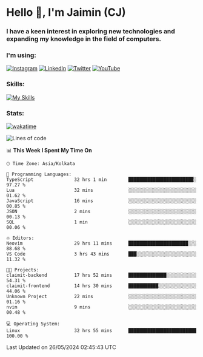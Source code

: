 <h1>Hello 👋, I'm Jaimin (CJ)</h1>
<h3>I have a keen interest in exploring new technologies and expanding my knowledge in the field of computers.</h3>

<h3 align="left"> I'm using: </h3>

[![Instagram](https://img.shields.io/badge/Instagram-%23E4405F.svg?style=for-the-badge&logo=Instagram&logoColor=white)](https://instagram.com/jaimin_chovatia) [![LinkedIn](https://img.shields.io/badge/linkedin-%230077B5.svg?style=for-the-badge&logo=linkedin&logoColor=white)](https://www.linkedin.com/in/jaimin-chovatia-691b8b29a) [![Twitter](https://img.shields.io/badge/Twitter-%231DA1F2.svg?style=for-the-badge&logo=Twitter&logoColor=white)](https://twitter.com/jaimin_chovatia) [![YouTube](https://img.shields.io/badge/YouTube-%23FF0000.svg?style=for-the-badge&logo=YouTube&logoColor=white)](https://youtube.com/@cjcreations5172) 

**<h3 align="left">Skills:</h3>**

[![My Skills](https://skillicons.dev/icons?i=ts,js,java,py,react,nextjs,nodejs,postgres,mongodb,git)](https://skillicons.dev)

<!---
 **<h3 align="left">🏆 Achievements:</h3>**
 [![An image of @jaimin25's Holopin badges, which is a link to view their full Holopin profile](https://holopin.me/jaimin25)](https://holopin.io/@jaimin25)
-->

**<h3 align="left">Stats:</h3>**

[![wakatime](https://wakatime.com/badge/user/b2a7cf30-099b-4a62-be11-c3b7dc700323.svg)](https://wakatime.com/@b2a7cf30-099b-4a62-be11-c3b7dc700323)

<!--START_SECTION:waka-->
![Lines of code](https://img.shields.io/badge/From%20Hello%20World%20I%27ve%20Written-932.6%20thousand%20lines%20of%20code-blue)

📊 **This Week I Spent My Time On** 

```text
🕑︎ Time Zone: Asia/Kolkata

💬 Programming Languages: 
TypeScript               32 hrs 1 min        ████████████████████████░   97.27 % 
Lua                      32 mins             ░░░░░░░░░░░░░░░░░░░░░░░░░   01.62 % 
JavaScript               16 mins             ░░░░░░░░░░░░░░░░░░░░░░░░░   00.85 % 
JSON                     2 mins              ░░░░░░░░░░░░░░░░░░░░░░░░░   00.13 % 
SQL                      1 min               ░░░░░░░░░░░░░░░░░░░░░░░░░   00.06 % 

🔥 Editors: 
Neovim                   29 hrs 11 mins      ██████████████████████░░░   88.68 % 
VS Code                  3 hrs 43 mins       ███░░░░░░░░░░░░░░░░░░░░░░   11.32 % 

🐱‍💻 Projects: 
claimit-backend          17 hrs 52 mins      ██████████████░░░░░░░░░░░   54.31 % 
claimit-frontend         14 hrs 30 mins      ███████████░░░░░░░░░░░░░░   44.06 % 
Unknown Project          22 mins             ░░░░░░░░░░░░░░░░░░░░░░░░░   01.16 % 
nvim                     9 mins              ░░░░░░░░░░░░░░░░░░░░░░░░░   00.48 % 

💻 Operating System: 
Linux                    32 hrs 55 mins      █████████████████████████   100.00 % 
```


 Last Updated on 26/05/2024 02:45:43 UTC
<!--END_SECTION:waka-->
